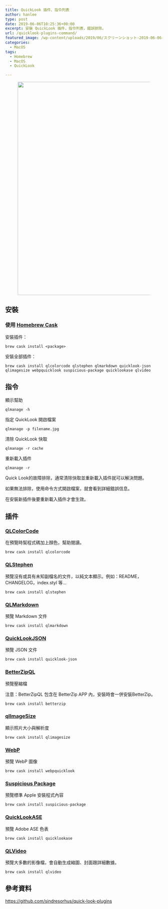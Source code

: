 ```yaml
---
title: QuickLook 插件、指令列表
author: hanlee
type: post
date: 2019-06-06T10:25:36+00:00
excerpt: 安裝 QuickLook 插件，指令列表，錯誤排除。
url: /quicklook-plugins-command/
featured_image: /wp-content/uploads/2019/06/スクリーンショット-2019-06-06-18.22.47.png
categories:
  - MacOS
tags:
  - Homebrew
  - MacOS
  - QuickLook

---
```

<figure class="wp-block-image"><img loading="lazy" width="1024" height="680" src="https://blog.hanlee.co/wp-content/uploads/2019/06/スクリーンショット-2019-06-06-18.22.47-1024x680.png" alt="" class="wp-image-388" srcset="https://blog.hanlee.co/wp-content/uploads/2019/06/スクリーンショット-2019-06-06-18.22.47-1024x680.png 1024w, https://blog.hanlee.co/wp-content/uploads/2019/06/スクリーンショット-2019-06-06-18.22.47-300x199.png 300w, https://blog.hanlee.co/wp-content/uploads/2019/06/スクリーンショット-2019-06-06-18.22.47-768x510.png 768w, https://blog.hanlee.co/wp-content/uploads/2019/06/スクリーンショット-2019-06-06-18.22.47.png 1472w" sizes="(max-width: 1024px) 100vw, 1024px" /></figure> 

## 安裝

### 使用&nbsp;[Homebrew Cask][1]

安裝插件：

<pre class="language-bash"><code>brew cask install &lt;package></code></pre>

安裝全部插件：

<pre class="language-bash"><code>brew cask install qlcolorcode qlstephen qlmarkdown quicklook-json qlimagesize webpquicklook suspicious-package quicklookase qlvideo</code></pre>

## 指令

顯示幫助

<pre class="language-bash"><code>qlmanage -h</code></pre>

指定 QuickLook 開啟檔案

<pre class="language-bash"><code>qlmanage -p filename.jpg</code></pre>

清除 QuickLook 快取

<pre class="language-bash"><code>qlmanage -r cache</code></pre>

重新載入插件

<pre class="language-bash"><code>qlmanage -r</code></pre>

Quick Look的故障排除，通常清除快取並重新載入插件就可以解決問題。

如果無法排除，使用命令方式開啟檔案，就會看到詳細錯誤信息。

在安裝新插件後要重新載入插件才會生效。

## 插件

### [QLColorCode][2]

在預覽時幫程式碼加上顏色，幫助閱讀。

<pre class="language-bash"><code>brew cask install qlcolorcode</code></pre>

### [QLStephen][3]

預覽沒有或具有未知副檔名的文件，以純文本顯示。例如：README，CHANGELOG，index.styl 等&#8230;

<pre class="language-bash"><code>brew cask install qlstephen</code></pre>

### [QLMarkdown][4]

預覽 Markdown&nbsp;文件

<pre class="language-bash"><code>brew cask install qlmarkdown</code></pre>

### [QuickLookJSON][5]

預覽 JSON 文件

<pre class="language-bash"><code>brew cask install quicklook-json</code></pre>

### [BetterZipQL][6]

預覽壓縮檔

注意：BetterZipQL 包含在 BetterZip APP 內，安裝時會一併安裝BetterZip。

<pre class="language-bash"><code>brew cask install betterzip</code></pre>

### [qlImageSize][7]

顯示照片大小與解析度

<pre class="language-bash"><code>brew cask install qlimagesize</code></pre>

### [WebP][8]

預覽 WebP 圖像

<pre class="language-bash"><code>brew cask install webpquicklook</code></pre>

### [Suspicious Package][9]

預覽標準 Apple 安裝程式內容

<pre class="language-bash"><code>brew cask install suspicious-package</code></pre>

### [QuickLookASE][10]

預覽 Adobe ASE 色表

<pre class="language-bash"><code>brew cask install quicklookase</code></pre>

### [QLVideo][11]

預覽大多數的影像檔，會自動生成縮圖、封面跟詳細數據。

<pre class="language-bash"><code>brew cask install qlvideo</code></pre>

## 參考資料

<https://github.com/sindresorhus/quick-look-plugins>

 [1]: https://github.com/phinze/homebrew-cask
 [2]: https://github.com/anthonygelibert/QLColorCode
 [3]: https://github.com/whomwah/qlstephen
 [4]: https://github.com/toland/qlmarkdown
 [5]: http://www.sagtau.com/quicklookjson.html
 [6]: https://macitbetter.com/downloads/
 [7]: https://github.com/Nyx0uf/qlImageSize
 [8]: https://github.com/dchest/webp-quicklook
 [9]: http://www.mothersruin.com/software/SuspiciousPackage/
 [10]: https://github.com/rsodre/QuickLookASE
 [11]: https://github.com/Marginal/QLVideo